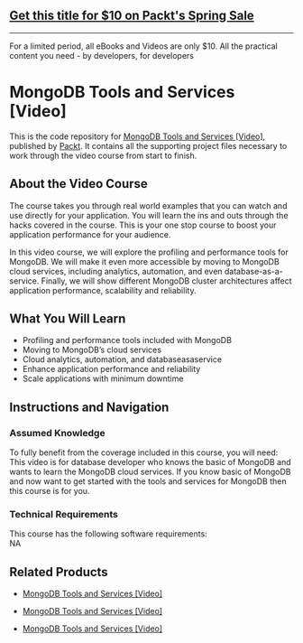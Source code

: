 ## [Get this title for $10 on Packt's Spring Sale](https://www.packt.com/V07269?utm_source=github&utm_medium=packt-github-repo&utm_campaign=spring_10_dollar_2022)
-----
For a limited period, all eBooks and Videos are only $10. All the practical content you need \- by developers, for developers

# MongoDB Tools and Services [Video]
This is the code repository for [MongoDB Tools and Services [Video]](https://www.packtpub.com/application-development/mongodb-tools-and-services-video?utm_source=github&utm_medium=repository&utm_campaign=9781788297202), published by [Packt](https://www.packtpub.com/?utm_source=github). It contains all the supporting project files necessary to work through the video course from start to finish.
## About the Video Course
The course takes you through real world examples that you can watch and use directly for your application. You will learn the ins and outs through the hacks covered in the course. This is your one stop course to boost your application performance for your audience. 

In this video course, we will explore the profiling and performance tools for MongoDB. We will make it even more accessible by moving to MongoDB cloud services, including analytics, automation, and even database-as-a-service. Finally, we will show different MongoDB cluster architectures affect application performance, scalability and reliability.	

<H2>What You Will Learn</H2>
<DIV class=book-info-will-learn-text>
<UL>
<LI>Profiling and performance tools included with MongoDB 
<LI>Moving to MongoDB’s cloud services 
<LI>Cloud analytics, automation, and databaseasaservice 
<LI>Enhance application performance and reliability 
<LI>Scale applications with minimum downtime </LI></UL></DIV>

## Instructions and Navigation
### Assumed Knowledge
To fully benefit from the coverage included in this course, you will need:<br/>
This video is for database developer who knows the basic of MongoDB and wants to learn the MongoDB cloud services. If you know basic of MongoDB and now want to get started with the tools and services for MongoDB then this course is for you.		
### Technical Requirements
This course has the following software requirements:<br/>
NA

## Related Products
* [MongoDB Tools and Services [Video]](https://www.packtpub.com/application-development/mongodb-tools-and-services-video?utm_source=github&utm_medium=repository&utm_campaign=9781788297202)

* [MongoDB Tools and Services [Video]](https://www.packtpub.com/application-development/mongodb-tools-and-services-video?utm_source=github&utm_medium=repository&utm_campaign=9781788297202)

* [MongoDB Tools and Services [Video]](https://www.packtpub.com/application-development/mongodb-tools-and-services-video?utm_source=github&utm_medium=repository&utm_campaign=9781788297202)

